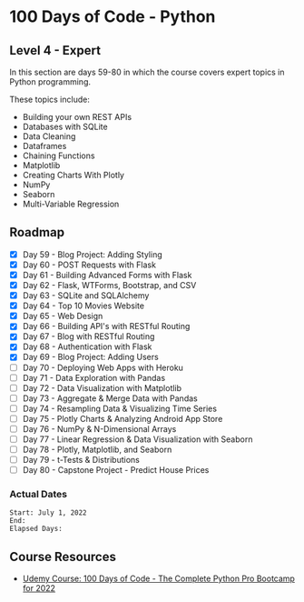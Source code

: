 # 100 Days of Code - Python

## Level 4 - Expert

In this section are days 59-80 in which the course covers expert topics in Python programming.

These topics include:

- Building your own REST APIs
- Databases with SQLite
- Data Cleaning
- Dataframes
- Chaining Functions
- Matplotlib
- Creating Charts With Plotly
- NumPy
- Seaborn
- Multi-Variable Regression

## Roadmap

- [x] Day 59 - Blog Project: Adding Styling
- [x] Day 60 - POST Requests with Flask
- [x] Day 61 - Building Advanced Forms with Flask
- [x] Day 62 - Flask, WTForms, Bootstrap, and CSV
- [x] Day 63 - SQLite and SQLAlchemy
- [x] Day 64 - Top 10 Movies Website
- [x] Day 65 - Web Design
- [x] Day 66 - Building API's with RESTful Routing
- [x] Day 67 - Blog with RESTful Routing
- [x] Day 68 - Authentication with Flask
- [x] Day 69 - Blog Project: Adding Users
- [ ] Day 70 - Deploying Web Apps with Heroku
- [ ] Day 71 - Data Exploration with Pandas
- [ ] Day 72 - Data Visualization with Matplotlib
- [ ] Day 73 - Aggregate & Merge Data with Pandas
- [ ] Day 74 - Resampling Data & Visualizing Time Series
- [ ] Day 75 - Plotly Charts & Analyzing Android App Store
- [ ] Day 76 - NumPy & N-Dimensional Arrays
- [ ] Day 77 - Linear Regression & Data Visualization with Seaborn
- [ ] Day 78 - Plotly, Matplotlib, and Seaborn
- [ ] Day 79 - t-Tests & Distributions
- [ ] Day 80 - Capstone Project - Predict House Prices

### Actual Dates

    Start: July 1, 2022
    End: 
    Elapsed Days: 

## Course Resources

- [Udemy Course: 100 Days of Code - The Complete Python Pro Bootcamp for 2022](https://www.udemy.com/course/100-days-of-code/learn)
